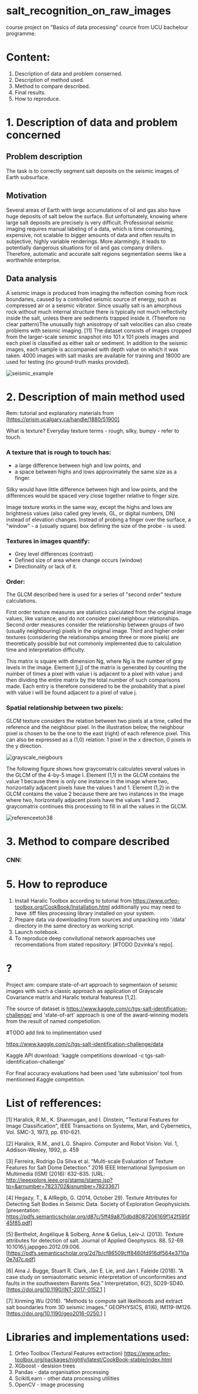 # salt_recognition_on_raw_images
course project on "Basics of data processing" cource from UCU bachelour programme. 

# Content:
1) Description of data and problem conserned.
2) Description of method used.
3) Method to compare described.
4) Final results.
5) How to reproduce.



#               1. Description of data and problem concerned

  ## Problem description

The task is to correctly segment salt deposits on the seismic images of Earth subsurface.

  ## Motivation

Several areas of Earth with large accumulations of oil and gas also have huge deposits of salt below the surface.
But unfortunately, knowing where large salt deposits are precisely is very difficult. Professional seismic imaging requires manual labeling of a data, which is time consuming, expensive, not scalable to bigger amounts of data and often results in subjective, highly variable renderings. More alarmingly, it leads to potentially dangerous situations for oil and gas company drillers.  
Therefore, automatic and accurate salt regions segmentation seems like a worthwhile enterprise.

  ## Data analysis
    
A seismic image is produced from imaging the reflection coming from rock boundaries, caused by a controlled seismic source of energy, such as compressed air or a seismic vibrator. Since usually salt is an amorphous rock without much internal structure there is typically not much reflectivity inside the salt, unless there are sediments trapped inside it. (Therefore no clear pattern)The unusually high anisotropy of salt velocities can also create problems with seismic imaging. [11]
The dataset consists of images cropped from the larger-scale seismic snapshot into 101 x 101 pixels images and each pixel is classified as either salt or sediment. In addition to the seismic images, each sample is accompanied with depth value on which it was taken. 4000 images with salt masks are available for training and 18000 are used for testing (no ground-truth masks provided).

![seismic_example](https://user-images.githubusercontent.com/17781705/50963982-d32cdb80-14d6-11e9-9818-5e5beabc70c7.png)


#                 2. Description of main method used
Rem: tutorial and explanatory materials from [https://prism.ucalgary.ca/handle/1880/51900]

What is texture? 
Everyday texture terms - rough, silky, bumpy - refer to touch.

### A texture that is rough to touch has:

- a large difference between high and low points, and 
- a space between highs and lows approximately the same size as a finger.

Silky would have little difference between high and low points, and the differences would be spaced very close together relative to finger size.

Image texture works in the same way, except the highs and lows are brightness values (also called grey levels, GL,  or digital numbers, DN) instead of elevation changes. Instead of probing a finger over the surface, a "window" - a (usually square) box defining the size of the probe - is used.

### Textures in images quantify:

 - Grey level differences (contrast)
 - Defined size of area where change occurs (window)
 - Directionality or lack of it.
 
### Order:

The GLCM described here is used for a series of "second order" texture calculations.

First order texture measures are statistics calculated from the original image values, like variance, and do not consider pixel neighbour relationships.
Second order measures consider the relationship between groups of two (usually neighbouring) pixels in the original image.
Third and higher order textures (considering the relationships among three or more pixels) are theoretically possible but not commonly implemented due to calculation time and interpretation difficulty.

This matrix is square with dimension Ng, where Ng is the number of gray levels in the image. Element [i,j] of the matrix is generated by counting the number of times a pixel with value i is adjacent to a pixel with value j and then dividing the entire matrix by the total number of such comparisons made. Each entry is therefore considered to be the probability that a pixel with value i will be found adjacent to a pixel of value j. 

### Spatial relationship between two pixels:
GLCM texture considers the relation between two pixels at a time, called the reference and the neighbour pixel. In the illustration below, the neighbour pixel is chosen to be the one to the east (right) of each reference pixel. This can also be expressed as a (1,0) relation: 1 pixel in the x direction, 0 pixels in the y direction.

![grayscale_neigbours](https://user-images.githubusercontent.com/17781705/50964093-1edf8500-14d7-11e9-9b9a-2aac29cdf84b.gif)

The following figure shows how graycomatrix calculates several values in the GLCM of the 4-by-5 image I. Element (1,1) in the GLCM contains the value 1 because there is only one instance in the image where two, horizontally adjacent pixels have the values 1 and 1. Element (1,2) in the GLCM contains the value 2 because there are two instances in the image where two, horizontally adjacent pixels have the values 1 and 2. graycomatrix continues this processing to fill in all the values in the GLCM.

![referenceetoh38](https://user-images.githubusercontent.com/17781705/50964101-22730c00-14d7-11e9-8280-4305829e2f87.gif)

#                3. Method to compare described

### CNN:

#                5. How to reproduce
1) Install Haralic Toolbox according to tutorial from https://www.orfeo-toolbox.org/CookBook/Installation.html 
additionally you may need to have .tiff files processing library installed on your system.
2) Prepare data via downloading from sources and unpacking into '/data' directory in the same directory as working script.
3) Launch notebook.
3) To reproduce deep convilutional network approaches use recomendations from stated repository: [#TODO Dzvinka's repo].

# ?

Project aim: compare state-of-art approach to segmentaion of seismic images with such a classic approach as application of Grayscale Covariance matrix and Haralic textural featuresх [1,2].

The source of dataset is https://www.kaggle.com/c/tgs-salt-identification-challenge/ and 'state-of-art' approach is one of the award-winning models from the result of named competiotion.

#TODO add link to implimentation used

https://www.kaggle.com/c/tgs-salt-identification-challenge/data

Kaggle API download: 'kaggle competitions download -c tgs-salt-identification-challenge'

For final accuracy evaluations had been used 'late submission' tool from mentionned Kaggle competition.

# List of refferences:
[1] Haralick, R.M., K. Shanmugan, and I. Dinstein, "Textural Features for Image Classification", IEEE Transactions on Systems, Man, and Cybernetics, Vol. SMC-3, 1973, pp. 610-621.

[2] Haralick, R.M., and L.G. Shapiro. Computer and Robot Vision: Vol. 1, Addison-Wesley, 1992, p. 459

[3] Ferreira, Rodrigo Da Silva et al. “Multi-scale Evaluation of Texture Features for Salt Dome Detection.” 2016 IEEE International Symposium on Multimedia (ISM) (2016): 632-635. [URL: http://ieeexplore.ieee.org/stamp/stamp.jsp?tp=&arnumber=7823702&isnumber=7823367]

[4] Hegazy, T., & AlRegib, G. (2014, October 29). Texture Attributes for Detecting Salt Bodies in Seismic Data. Society of Exploration Geophysicists. [presentation: https://pdfs.semanticscholar.org/d87c/5ff49a870dbd8087206169f142f595f45f85.pdf]

[5] Berthelot, Angélique & Solberg, Anne & Gelius, Leiv-J. (2013). Texture attributes for detection of salt. Journal of Applied Geophysics. 88. 52-69. 10.1016/j.jappgeo.2012.09.006. [https://pdfs.semanticscholar.org/2d7b/cf86509cff8460fd916df564e3710a0e7d7c.pdf]

[6]  Aina J. Bugge, Stuart R. Clark, Jan E. Lie, and Jan I. Faleide (2018). ”A case study on semiautomatic seismic interpretation of unconformities and faults in the southwestern Barents Sea.” Interpretation, 6(2), SD29-SD40.
[https://doi.org/10.1190/INT-2017-0152.1 ]

[7]  Xinming Wu (2016). ”Methods to compute salt likelihoods and extract salt boundaries from 3D seismic images.” GEOPHYSICS, 81(6), IM119-IM126.[https://doi.org/10.1190/geo2016-0250.1 ]


# Libraries and implementations used:

1. Orfeo Toolbox (Textural Features extraction) https://www.orfeo-toolbox.org/packages/nightly/latest/CookBook-stable/index.html
2. XGboost - desision trees
3. Pandas - data organisation processing
3. ScikitLearn - other data processing utilities
4. OpenCV - image processing
